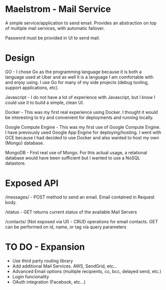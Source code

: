 Maelstrom - Mail Service
==================
A simple service/application to send email. Provides an abstraction on top of multiple mail services, with automatic failover.

Password must be provided in UI to send mail.

Design
==================

GO - I chose Go as the programming language because it is both a language used at Uber and as well it is a language I am comfortable with and enjoy using. I use Go for many of my side projects (debug tooling, support applications, etc).

Javascript - I do not have a lot of experience with Javascript, but I know I could use it to build a simple, clean UI.

Docker - This was my first real experience using Docker. I thought it would be interesting to try and convenient for deployments and running locally.

Google Compute Engine - This was my first use of Google Compute Engine. I have previously used Google App Engine for deploying/hosting. I went with GCE because I had decided to use Docker and also wanted to host my own (Mongo) database.

MongoDB - First real use of Mongo. For this actual usage, a relational database would have been sufficient but I wanted to use a NoSQL datastore.


Exposed API
==================

/messages/ - POST method to send an email. Email contained in Request body.

/status - GET returns current status of the available Mail Servers

/contacts/ (Not exposed via UI) - CRUD operations for email contacts. GET can be performed on id, name, or tag via query parameters


TO DO - Expansion
==================

- Use third party routing library
- Add additional Mail Services. AWS, SendGrid, etc...
- Advanced Email options (multiple recipients,  cc, bcc, delayed send, etc.)
- Login funcionality
- OAuth integration (Facebook, etc...)


